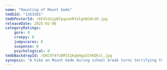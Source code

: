 ```yaml
---
name: "Haunting of Mount Gede"
tmdbId: "1363381"
tmdbPosterId: /6F4lGSjpB7pgushRYalgtWJdv1R.jpg
releaseDate: 2025-02-06
categoryRatings:
    gore: 0
    creepy: 0
    jumpscares: 0
    suspense: 0
    psychological: 0
tmdbBackdropId: /bKC9f4fvDMlE1KqkHguUlhKDhil.jpg
synopsis: "A hike on Mount Gede during school break turns terrifying for two friends when one defies a local superstition — and a vengeful spirit takes hold of her."
---
```


